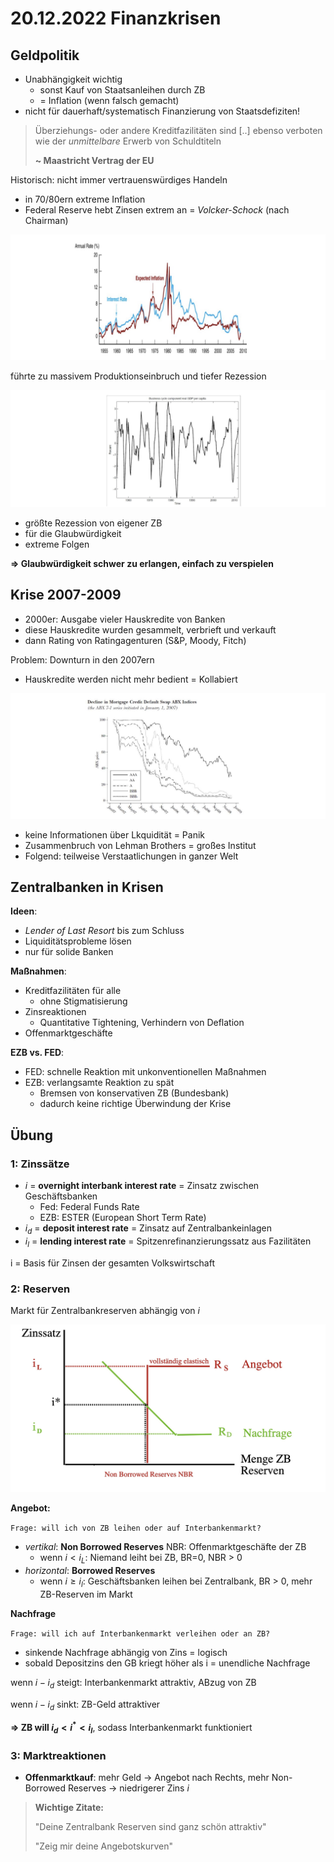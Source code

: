 # 20.12.2022 Finanzkrisen



## Geldpolitik

- Unabhängigkeit wichtig
    - sonst Kauf von Staatsanleihen durch ZB
    - = Inflation (wenn falsch gemacht)
- nicht für dauerhaft/systematisch Finanzierung von Staatsdefiziten!



> Überziehungs- oder andere Kreditfazilitäten sind [..] ebenso verboten wie der *unmittelbare* Erwerb von Schuldtiteln
>
> **~ Maastricht Vertrag der EU**



Historisch: nicht immer vertrauenswürdiges Handeln

- in 70/80ern extreme Inflation
- Federal Reserve hebt Zinsen extrem an = *Volcker-Schock* (nach Chairman)

![img](../images/2022-12-20_16-50-39.jpg)

führte zu massivem Produktionseinbruch und tiefer Rezession

![img](../images/2022-12-20_16-52-52.jpg)

- größte Rezession von eigener ZB
- für die Glaubwürdigkeit
- extreme Folgen



**=> Glaubwürdigkeit schwer zu erlangen, einfach zu verspielen**



## Krise 2007-2009



- 2000er: Ausgabe vieler Hauskredite von Banken
- diese Hauskredite wurden gesammelt, verbrieft und verkauft
- dann Rating von Ratingagenturen (S&P, Moody, Fitch)



Problem: Downturn in den 2007ern

- Hauskredite werden nicht mehr bedient = Kollabiert

![img](../images/2022-12-20_17-25-15.jpg)

- keine Informationen über Lkquidität = Panik
- Zusammenbruch von Lehman Brothers = großes Institut
- Folgend: teilweise Verstaatlichungen in ganzer Welt



## Zentralbanken in Krisen

**Ideen**:

- *Lender of Last Resort* bis zum Schluss
- Liquiditätsprobleme lösen
- nur für solide Banken

**Maßnahmen**:

- Kreditfazilitäten für alle
    - ohne Stigmatisierung
- Zinsreaktionen
    - Quantitative Tightening, Verhindern von Deflation
- Offenmarktgeschäfte

**EZB vs. FED**:

- FED: schnelle Reaktion mit unkonventionellen Maßnahmen
- EZB: verlangsamte Reaktion zu spät
    - Bremsen von konservativen ZB (Bundesbank)
    - dadurch keine richtige Überwindung der Krise



## Übung

### 1: Zinssätze

- *i* = **overnight interbank interest rate** = Zinsatz zwischen Geschäftsbanken
    - Fed: Federal Funds Rate
    - EZB: ESTER (European Short Term Rate)
- $i_d$ = **deposit interest rate** = Zinsatz auf Zentralbankeinlagen
- $i_l$ = **lending interest rate** = Spitzenrefinanzierungssatz aus Fazilitäten

i = Basis für Zinsen der gesamten Volkswirtschaft



### 2: Reserven

Markt für Zentralbankreserven abhängig von *i*

![img](../images/2022-12-22_11-09-09.jpg)

**Angebot:** 

`Frage: will ich von ZB leihen oder auf Interbankenmarkt?`

- *vertikal*: **Non Borrowed Reserves** NBR: Offenmarktgeschäfte der ZB
  - wenn $i < i_L$: Niemand leiht bei ZB, BR=0, NBR > 0
- *horizontal*:  **Borrowed Reserves**
    - wenn $i \ge i_l$: Geschäftsbanken leihen bei Zentralbank, BR > 0, mehr ZB-Reserven im Markt




**Nachfrage**

`Frage: will ich auf Interbankenmarkt verleihen oder an ZB?` 

- sinkende Nachfrage abhängig von Zins = logisch
- sobald Depositzins den GB kriegt höher als i = unendliche Nachfrage

wenn $i-i_d$ steigt: Interbankenmarkt attraktiv, ABzug von ZB

wenn $i-i_d$ sinkt: ZB-Geld attraktiver



**=> ZB will $i_d < i^* < i_l$**, sodass Interbankenmarkt funktioniert

### 3: Marktreaktionen

- **Offenmarktkauf**: mehr Geld -> Angebot nach Rechts, mehr Non-Borrowed Reserves -> niedrigerer Zins *i*



> **Wichtige Zitate:**
>
> "Deine Zentralbank Reserven sind ganz schön attraktiv"
>
> "Zeig mir deine Angebotskurven"
